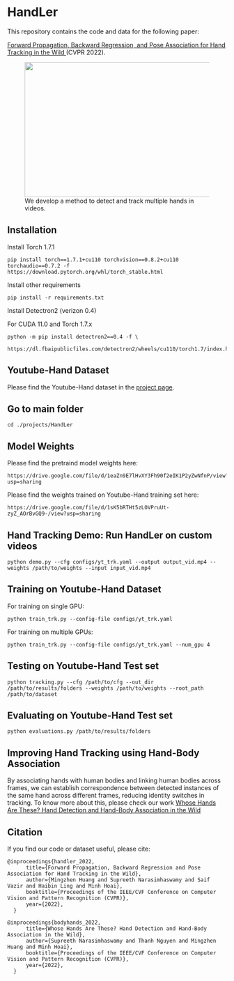 
# HandLer

This repository contains the code and data for the following paper:

[Forward Propagation, Backward Regression, and Pose Association for Hand Tracking in the Wild
](https://www3.cs.stonybrook.edu/~hling/publication/hand-cvpr22.pdf) (CVPR 2022).

<p align="center">
    <figure>
        <img src="teaser.gif" height="310" width="480" />
            <figcaption> We develop a method to detect and track multiple hands in videos. </figcaption>
     </figure>
</p>

## Installation

Install Torch 1.7.1
```
pip install torch==1.7.1+cu110 torchvision==0.8.2+cu110 torchaudio==0.7.2 -f https://download.pytorch.org/whl/torch_stable.html
```

Install other requirements 
```
pip install -r requirements.txt
```

Install Detectron2 (verizon 0.4)

For CUDA 11.0 and Torch 1.7.x
```
python -m pip install detectron2==0.4 -f \
  https://dl.fbaipublicfiles.com/detectron2/wheels/cu110/torch1.7/index.html
```

## Youtube-Hand Dataset

Please find the Youtube-Hand dataset in the [project page](https://mingzhenhuang.com/projects/handler.html).


## Go to main folder
```
cd ./projects/HandLer
```

## Model Weights

Please find the pretraind model weights here:

```
https://drive.google.com/file/d/1eaZn9E7lHvXY3Fh90f2eIK1P2yZwNfnP/view?usp=sharing
```

Please find the weights trained on Youtube-Hand training set here:

```
https://drive.google.com/file/d/1sK5bRTHt5zLOVPruUt-zyZ_AOrBvGQ9-/view?usp=sharing
```

## Hand Tracking Demo: Run HandLer on custom videos
```
python demo.py --cfg configs/yt_trk.yaml --output output_vid.mp4 --weights /path/to/weights --input input_vid.mp4
```

## Training on Youtube-Hand Dataset

For training on single GPU:

```
python train_trk.py --config-file configs/yt_trk.yaml
```

For training on multiple GPUs:

```
python train_trk.py --config-file configs/yt_trk.yaml --num_gpu 4
```

## Testing on Youtube-Hand Test set

```
python tracking.py --cfg /path/to/cfg --out_dir /path/to/results/folders --weights /path/to/weights --root_path /path/to/dataset
```

## Evaluating on Youtube-Hand Test set

```
python evaluations.py /path/to/results/folders
```

## Improving Hand Tracking using Hand-Body Association

By associating hands with human bodies and linking human bodies across frames, we can establish correspondence between detected instances of the same hand across different frames, reducing identity switches in tracking. To know more about this, please check our work [Whose Hands Are These? Hand Detection and Hand-Body Association in the Wild](http://vision.cs.stonybrook.edu/~supreeth/BodyHands/)


## Citation

If you find our code or dataset useful, please cite:

```
@inproceedings{handler_2022,
      title={Forward Propagation, Backward Regression and Pose Association for Hand Tracking in the Wild},
      author={Mingzhen Huang and Supreeth Narasimhaswamy and Saif Vazir and Haibin Ling and Minh Hoai},
      booktitle={Proceedings of the IEEE/CVF Conference on Computer Vision and Pattern Recognition (CVPR)},
      year={2022},
  }

@inproceedings{bodyhands_2022,
      title={Whose Hands Are These? Hand Detection and Hand-Body Association in the Wild},
      author={Supreeth Narasimhaswamy and Thanh Nguyen and Mingzhen Huang and Minh Hoai},
      booktitle={Proceedings of the IEEE/CVF Conference on Computer Vision and Pattern Recognition (CVPR)},
      year={2022},
  }
```
